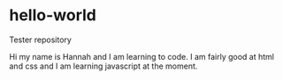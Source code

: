 # hello-world
Tester repository

Hi my name is Hannah and I am learning to code. I am fairly good at html and css and I am learning javascript at the moment. 
